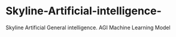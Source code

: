 # Skyline-Artificial-intelligence-
Skyline Artificial General intelligence. AGI Machine Learning Model
